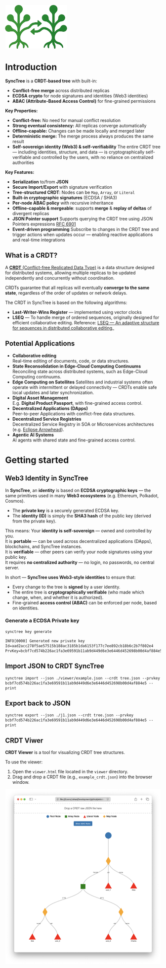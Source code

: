 ![SyncTree logo](./logo.png)

# Introduction
**SyncTree** is a **CRDT-based tree** with built-in:

- **Conflict-free merge** across distributed replicas  
- **ECDSA crypto** for node signatures and identities (Web3 identities) 
- **ABAC (Attribute-Based Access Control)** for fine-grained permissions  

**Key Properties:**
- **Conflict-free:** No need for manual conflict resolution
- **Strong eventual consistency:** All replicas converge automatically
- **Offline-capable:** Changes can be made locally and merged later
- **Deterministic merge:** The merge process always produces the same result
- **Self-sovereign identity (Web3) & self-verifiability** The entire CRDT tree — including identities, structure, and data — is cryptographically self-verifiable and controlled by the users, with no reliance on centralized authorities

**Key Features:**
- **Serialization** to/from **JSON**
- **Secure Import/Export** with signature verification
- **Tree-structured CRDT**: Nodes can be `Map`, `Array`, or `Literal`
- **Built-in cryptographic signatures** (ECDSA / SHA3)
- **Per-node ABAC policy** with recursive inheritance
- **Offline-capable & mergeable**: supports **merge** & **replay of deltas** of divergent replicas
- **JSON Pointer support** Supports querying the CRDT tree using JSON Pointers expressions [RFC 6901](https://datatracker.ietf.org/doc/html/rfc6901)
- **Event-driven programming** Subscribe to changes in the CRDT tree and trigger actions when updates occur — enabling reactive applications and real-time integrations

## What is a CRDT?
A [**CRDT** (Conflict-free Replicated Data Type)](https://en.wikipedia.org/wiki/Conflict-free_replicated_data_type) is a data structure designed for distributed systems, allowing multiple replicas to be updated independently and concurrently without coordination.

CRDTs guarantee that all replicas will eventually **converge to the same state**, regardless of the order of updates or network delays.

The CRDT in SyncTree is based on the following algorithms:
- **Last-Writer-Wins Register** — implemented using vector clocks  
- **LSEQ** — To handle merge of ordered sequences, originally designed for efficient collaborative editing. Reference: [LSEQ — An adaptive structure for sequences in distributed collaborative editing](https://hal.inria.fr/hal-00921633/document)_

## Potential Applications
- **Collaborative editing**  
  Real-time editing of documents, code, or data structures.
- **State Reconsolidation in Edge-Cloud Computing Continuums**  
  Reconciling state across distributed systems, such as Edge-Cloud Computing continuums.
- **Edge Computing on Satellites**
  Satellites and industrial systems often operate with intermittent or delayed connectivity — CRDTs enable safe local updates and later synchronization.
- **Digital Asset Management**  
  E.g. **Digital Product Passport**, with fine-grained access control.
- **Decentralized Applications (DApps)**  
  Peer-to-peer Applications with conflict-free data structures.
- **Decentralized Service Registries**  
  Decentralized Service Registry in SOA or Microservices architectures (e.g. [Eclipse Arrowhead](https://arrowhead.eu/eclipse-arrowhead-2)).
- **Agentic AI Systems**  
  AI agents with shared state and fine-grained access control.

# Getting started
## Web3 Identity in SyncTree
In **SyncTree**, an **identity** is based on **ECDSA cryptographic keys** — the same primitives used in many **Web3 ecosystems** (e.g. Ethereum, Polkadot, Cosmos).

- The **private key** is a securely generated ECDSA key.
- The **identity (ID)** is simply the **SHA3 hash** of the public key (derived from the private key).

This means:
Your **identity is self-sovereign** — owned and controlled by you.  
It is **portable** — can be used across decentralized applications (DApps), blockchains, and SyncTree instances.  
It is **verifiable** — other peers can verify your node signatures using your public key.  
It requires **no centralized authority** — no login, no passwords, no central server.  

In short — **SyncTree uses Web3-style identities** to ensure that:
- Every change to the tree is **signed** by a user identity.
- The entire tree is **cryptographically verifiable** (who made which change, when, and whether it is authorized).
- Fine-grained **access control (ABAC)** can be enforced per node, based on identities.

### Generate a ECDSA Private key
```console
synctree key generate
```

```console
INFO[0000] Generated new private key                     Id=aad2acc278f5ae57515b188ac3185b1da6153f177c7ee892cb18b6c2b7f802e4 PrvKey=bcbf7cd574b226ac1fa3e69591b11ab9d449d6e3e6446d452698b00d4af884e5
```

## Import JSON to CRDT SyncTree
```console
synctree import --json ./viewer/example.json --crdt tree.json --prvkey bcbf7cd574b226ac1fa3e69591b11ab9d449d6e3e6446d452698b00d4af884e5 --print
```

## Export back to JSON
```console
synctree export --json ./j1.json --crdt tree.json --prvkey bcbf7cd574b226ac1fa3e69591b11ab9d449d6e3e6446d452698b00d4af884e5 --print
```

## CRDT Viwer
**CRDT Viewer** is a tool for visualizing CRDT tree structures.  

To use the viewer:

1. Open the `viewer.html` file located in the `viewer` directory.
2. Drag and drop a CRDT file (e.g., `example_crdt.json`) into the browser window.

![CRDT Tree Viewer](./viewer.png)
